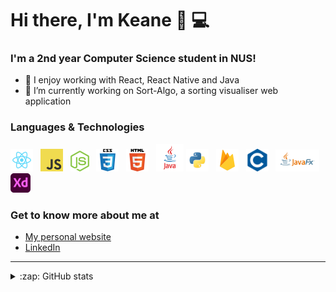 # Hi there, I'm Keane 👋 💻

### I'm a 2nd year Computer Science student in NUS!

- 👯 I enjoy working with React, React Native and Java
- 🔭 I’m currently working on Sort-Algo, a sorting visualiser web application

### Languages & Technologies

<div>
  <a href="https://reactjs.org/" title="React"><img width="36" src="images/react.png" /></a>
  &nbsp
  <a href="https://www.javascript.com/" title="JavaScript"><img width="36" src="images/javascript.png" /></a>
  &nbsp
  <a href="https://nodejs.org/en/" title="Node.js"><img width="30" src="images/nodejs-icon.svg" /></a>
  &nbsp
  <a href="https://github.com/topics/css" title="CSS"><img width="36" src="images/css.png" /></a>
  &nbsp
  <a href="https://github.com/topics/html5" title="HTML"><img width="36" src="images/html.png" /></a>
  &nbsp
  <a href="https://www.java.com/en/" title="Java"><img width="44" src="images/java.png" /></a>
  <a href="https://www.python.org/" title="Python"><img width="36" src="images/python.png" /></a>
  &nbsp
  <a href="https://firebase.google.com/" title="Firebase"><img width="36" src="images/firebase.png" /></a>
  &nbsp
  <a href="https://en.wikipedia.org/wiki/C_(programming_language)" title="C"><img width="36" src="images/C.svg" /></a>
  &nbsp
  <a href="https://openjfx.io/" title="JavaFX"><img width="70" src="images/javafx.png" /></a>
  &nbsp
  <a href="https://www.adobe.com/sea/products/xd.html" title="Adobe XD"><img width="32" src="images/adobexd.png" /></a>
</div>

### Get to know more about me at

* [My personal website](https://keanecjy.github.io/me/)
* [LinkedIn](https://www.linkedin.com/in/keanecjy/)

---

<details>
  
  <summary>:zap: GitHub stats</summary>
  <img alt="Keane's Github stats" src="https://github-readme-stats.vercel.app/api?username=keanecjy&show_icons=true&theme=material-palenight" />
  
</details>

